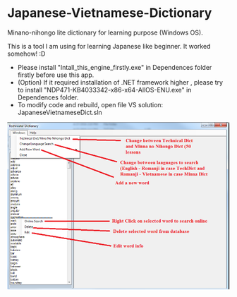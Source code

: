 # Japanese-Vietnamese-Dictionary
Minano-nihongo lite dictionary for learning purpose (Windows OS).

This is a tool I am using for learning Japanese like beginner. It worked somehow! :D

- Please install "Intall_this_engine_firstly.exe" in Dependences folder firstly before use this app.
- (Option) If it required installation of .NET framework higher , please try to install "NDP471-KB4033342-x86-x64-AllOS-ENU.exe" in Dependences folder.
- To modify code and rebuild, open file VS solution: JapaneseVietnameseDict.sln

![alt text](https://github.com/vinadevs/Japanese-Vietnamese-Dictionary/blob/master/Document/UserGuide.png?raw=true)
